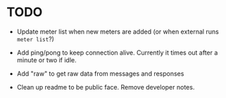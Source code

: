 # TODO

* Update meter list when new meters are added (or when external runs `meter list`?)

* Add ping/pong to keep connection alive. Currently it times out after a minute or two if idle.

* Add "raw" to get raw data from messages and responses

* Clean up readme to be public face. Remove developer notes.